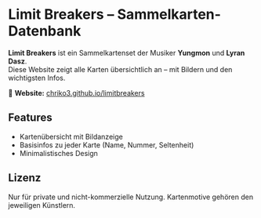 # Limit Breakers – Sammelkarten-Datenbank

**Limit Breakers** ist ein Sammelkartenset der Musiker **Yungmon** und **Lyran Dasz**.  
Diese Website zeigt alle Karten übersichtlich an – mit Bildern und den wichtigsten Infos.

🔗 **Website:** [chriko3.github.io/limitbreakers](https://chriko3.github.io/limitbreakers)


## Features

- Kartenübersicht mit Bildanzeige
- Basisinfos zu jeder Karte (Name, Nummer, Seltenheit)
- Minimalistisches Design

## Lizenz

Nur für private und nicht-kommerzielle Nutzung. Kartenmotive gehören den jeweiligen Künstlern.
